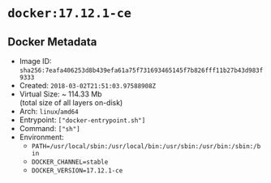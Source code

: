 # `docker:17.12.1-ce`

## Docker Metadata

- Image ID: `sha256:7eafa406253d8b439efa61a75f731693465145f7b826fff11b27b43d983f9333`
- Created: `2018-03-02T21:51:03.97588908Z`
- Virtual Size: ~ 114.33 Mb  
  (total size of all layers on-disk)
- Arch: `linux`/`amd64`
- Entrypoint: `["docker-entrypoint.sh"]`
- Command: `["sh"]`
- Environment:
  - `PATH=/usr/local/sbin:/usr/local/bin:/usr/sbin:/usr/bin:/sbin:/bin`
  - `DOCKER_CHANNEL=stable`
  - `DOCKER_VERSION=17.12.1-ce`
